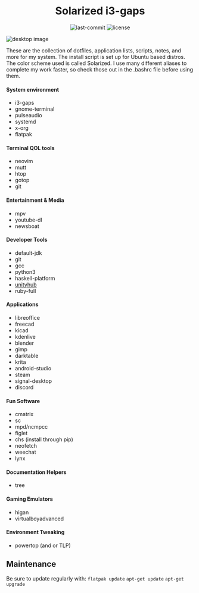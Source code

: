 <div id="header" style="text-align:center;">
<h1>Solarized i3-gaps</h1>
<p>
<img alt="last-commit" style="align:center;" src="https://img.shields.io/github/last-commit/kinnaman/dotfiles">
<img alt="license" style="align:center;" src="https://img.shields.io/github/license/kinnaman/dotfiles">
</p>
</div>

![desktop image](https://i.imgur.com/wkdtp5B.png "desktop")

These are the collection of dotfiles, application lists, scripts, notes, and more for my system. The install script is set up for Ubuntu based distros. The color scheme used is called Solarized. I use many different aliases to complete my work faster, so check those out in the .bashrc file before using them.

#### System environment
- i3-gaps
- gnome-terminal
- pulseaudio
- systemd
- x-org
- flatpak

#### Terminal QOL tools
- neovim
- mutt
- htop
- gotop
- git

#### Entertainment & Media
- mpv
- youtube-dl
- newsboat

#### Developer Tools
- default-jdk
- git
- gcc
- python3
- haskell-platform
- [unityhub](https://docs.unity3d.com/hub/manual/InstallHub.html#install-hub-linux)
- ruby-full

#### Applications
- libreoffice
- freecad
- kicad
- kdenlive
- blender
- gimp
- darktable
- krita
- android-studio
- steam
- signal-desktop
- discord

#### Fun Software
- cmatrix
- sc
- mpd/ncmpcc
- figlet
- chs (install through pip) 
- neofetch
- weechat
- lynx

#### Documentation Helpers
- tree

#### Gaming Emulators
- higan
- virtualboyadvanced

#### Environment Tweaking
- powertop (and or TLP)

## Maintenance
Be sure to update regularly with:
<code>flatpak update</code>
<code>apt-get update</code>
<code>apt-get upgrade</code>

